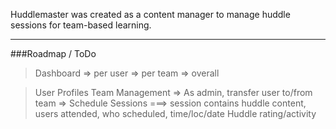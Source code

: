 Huddlemaster was created as a content manager to manage huddle sessions for team-based learning.

---

###Roadmap / ToDo
 > Dashboard
  => per user
  => per team
  => overall
 
 > User Profiles
 > Team Management
  => As admin, transfer user to/from team 
  => Schedule Sessions
  ===> session contains huddle content, users attended, who scheduled, time/loc/date
 > Huddle rating/activity